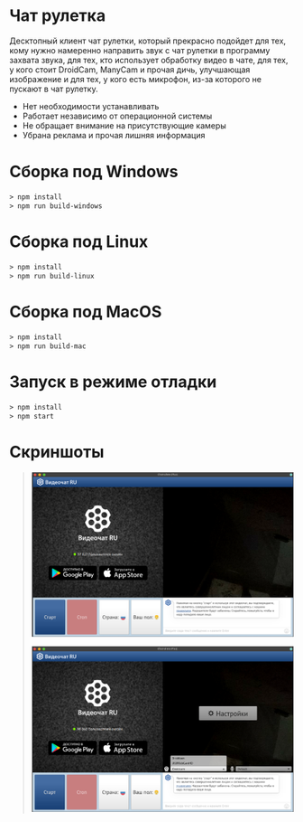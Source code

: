 # Чат рулетка

Десктопный клиент чат рулетки, который прекрасно подойдет для тех, кому нужно намеренно направить звук с чат рулетки в программу захвата звука, для тех, кто использует обработку видео в чате, для тех, у кого стоит DroidCam, ManyCam и прочая дичь, улучшающая изображение и для тех, у кого есть микрофон, из-за которого не пускают в чат рулетку. 

- Нет необходимости устанавливать
- Работает независимо от операционной системы
- Не обращает внимание на присутствующие камеры
- Убрана реклама и прочая лишняя информация

# Сборка под Windows

```
> npm install
> npm run build-windows
```

# Сборка под Linux

```
> npm install
> npm run build-linux
```

# Сборка под MacOS

```
> npm install
> npm run build-mac
```

# Запуск в режиме отладки

```
> npm install
> npm start
```

# Скриншоты

>
> ![screen](screen/img1.png)
>
> ![screen](screen/img2.png)
> 
